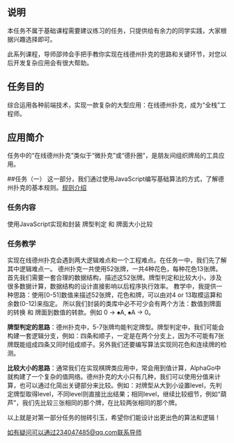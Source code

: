 ## 说明
本任务不属于基础课程需要建议练习的任务，只提供给有余力的同学实践，大家根据兴趣选择即可。

此系列课程，导师邵帅会手把手教你实现在线德州扑克的思路和关键环节，对您以后开发复杂应用会有很大帮助。

## 任务目的

综合运用各种前端技术，实现一款复杂的大型应用：在线德州扑克，成为“全栈”工程师。

## 应用简介

任务中的“在线德州扑克”类似于“微扑克”或“德扑圈”，是朋友间组织牌局的工具应用。

##任务（一）
这一部分，我们通过使用JavaScript编写基础算法的方式，了解德州扑克的基本规则。[规则介绍](http://baike.baidu.com/link?url=jKADh0XgSlQXR1l9WRPDNauZ1sBBSCcYdzhy-xDuJIbvimpNh6St0l3d34HZWLa1w_toImFXjZXycJzkyeSfHFXcuuDEKDHmjmY3GtyO33BAiT8wuk5Wwoc1pRp9DZ6LZiNLcjNPmwn5Io1xjP_iMU21Nni8CSUEhrrzfvmXLcgsFWdpHSs-gTeK_qhPeonWjJBrIB7uzSCUDQWFTgY02zK_q7CkEUv6QwCKELM1pfK)

### 任务内容
使用JavaScript实现和封装 牌型判定 和 牌面大小比较

### 任务教学
实现在线德州扑克会遇到两大逻辑难点和一个工程难点。在任务一中，我们先了解其中逻辑难点一。
德州扑克一共使用52张牌，一共4种花色，每种花色13张牌。首先我们需要一套合理的数据结构，描述这52张牌。牌型判定和比较大小，涉及很多数据计算，数据结构的设计直接影响以后程序执行效率。
教学中，我提供一种思路：使用[0-51]数值来描述52张牌，花色和牌，可以由对4 or 13取模运算和余数(0-12)来指定。
所以我们封装的类库中必不可少会有两个方法：数值到牌面的转换 和 牌面到数值的转款。例如 0 -> ♠A, ♠A -> 0。

**牌型判定的思路**：德州扑克中，5-7张牌均能判定牌型。牌型判定中，我们可能会构建一套逻辑分支，例如：四条和顺子，一定是在两个分支上，因为不可能有7张牌既能组成四条又同时组成顺子。另外我们还要编写算法实现同花色和连续牌的检测。

**比较大小的思路**：通常我们在实现棋牌类应用中，常会用到值计算，AlphaGo中就构建了一个复杂的值网络。德州扑克的大小只有几种，我们可以使用分值来计算，也可以通过化简出关键部分来比较。例如：对牌型从大到小设置level，先判定牌型取得level，不同level则直接比出结果；相同level，继续比较细节，例如“葫芦”，我们先比较三张相同的那个牌，在比较两张相同的那个牌。

以上就是对第一部分任务的抛砖引玉，希望你们能设计出更出色的算法和逻辑！

如有疑问可以通过234047485@qq.com联系导师